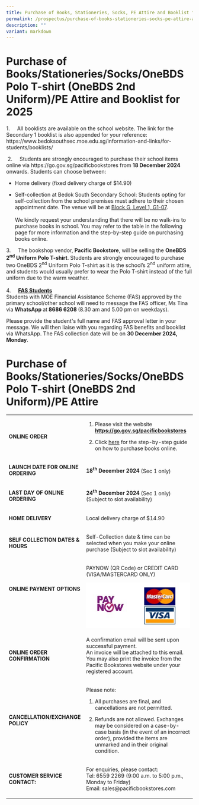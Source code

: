 ```yaml
---
title: Purchase of Books, Stationeries, Socks, PE Attire and Booklist for 2024
permalink: /prospectus/purchase-of-books-stationeries-socks-pe-attire-and-booklist-for-2024/
description: ""
variant: markdown
---
```

<h1>Purchase of Books/Stationeries/Socks/OneBDS Polo T-shirt (OneBDS 2nd Uniform)/PE Attire and Booklist for 2025</h1>
<p>1.&nbsp;&nbsp;&nbsp;&nbsp; All booklists are available on the school website.
The link for the Secondary 1 booklist is also appended for your reference:
<br><a rel="noopener noreferrer nofollow" target="_blank">https://www.bedoksouthsec.moe.edu.sg/information-and-links/for-students/booklists/</a>
</p>
<p>&nbsp;2.&nbsp;&nbsp;&nbsp;&nbsp; Students are strongly encouraged to purchase
their school items online via <a rel="noopener noreferrer nofollow" target="_blank">https://go.gov.sg/pacificbookstores</a> from <strong>18 December 2024 </strong>onwards.
Students can choose between:</p>
<ul data-tight="true" class="tight">
<li>
<p>Home delivery (fixed delivery charge of $14.90)</p>
</li>
<li>
<p>Self-collection at Bedok South Secondary School: Students opting for self-collection
from the school premises must adhere to their chosen appointment date.
The venue will be at <u>Block G, Level 1, G1-07</u>.
<br>
<br>We kindly request your understanding that there will be no walk-ins to
purchase books in school. You may refer to the table in the following page
for more information and the step-by-step guide on purchasing books online.</p>
</li>
</ul>
<p>3.&nbsp;&nbsp;&nbsp;&nbsp; The bookshop vendor, <strong>Pacific Bookstore</strong>,
will be selling the <strong>OneBDS 2<sup>nd</sup> Uniform Polo T-shirt</strong>.
Students are strongly encouraged to purchase two OneBDS 2<sup>nd</sup> Uniform
Polo T-shirt as it is the school’s 2<sup>nd</sup> uniform attire, and students
would usually prefer to wear the Polo T-shirt instead of the full uniform
due to the warm weather.
<br>
<br>4.&nbsp;&nbsp;&nbsp;&nbsp; <strong><u>FAS Students</u></strong>
<br>Students with MOE Financial Assistance Scheme (FAS) approved by the primary
school/other school will need to message the FAS officer, Ms Tina via <strong>WhatsApp </strong>at<strong> 8686 6208 </strong>(8.30
am and 5.00 pm on weekdays).</p>
<p>Please provide the student's full name and FAS approval letter in your
message. We will then liaise with you regarding FAS benefits and booklist
via WhatsApp. The FAS collection date will be on <strong>30 December 2024, Monday</strong>.</p>
<p></p>
<h1>Purchase of Books/Stationeries/Socks/OneBDS Polo T-shirt (OneBDS 2nd Uniform)/PE Attire</h1>
<table style="minWidth: 50px"> 
<colgroup>
<col>
<col>
</colgroup>
<tbody>
<tr>
<td rowspan="1" colspan="1">
<p><strong>ONLINE ORDER</strong>
</p>
</td>
<td rowspan="1" colspan="1">
<ol data-tight="true" class="tight">
<li>
<p>Please visit the website <strong><a href="https://go.gov.sg/pacificbookstores" rel="noopener noreferrer nofollow" target="_blank">https://go.gov.sg/pacificbookstores</a></strong>
</p>
</li>
<li>
<p>Click <a href="https://file.go.gov.sg/pacificbookstoresonlinepurchaseguide.pdf" rel="noopener noreferrer nofollow" target="_blank">here</a> for
the step-by-step guide on how to purchase books online.</p>
</li>
</ol>
</td>
</tr>
<tr>
<td rowspan="1" colspan="1">
<p><strong>LAUNCH DATE FOR ONLINE ORDERING</strong>
</p>
</td>
<td rowspan="1" colspan="1">
<p><strong>18<sup>th</sup> December 2024 </strong>(Sec 1 only)</p>
</td>
</tr>
<tr>
<td rowspan="1" colspan="1">
<p><strong>LAST DAY OF ONLINE ORDERING</strong>
</p>
</td>
<td rowspan="1" colspan="1">
<p><strong>24<sup>th</sup> December 2024</strong> (Sec 1 only)
<br>(Subject to slot availability)</p>
</td>
</tr>
<tr>
<td rowspan="1" colspan="1">
<p><strong>HOME DELIVERY</strong>
</p>
</td>
<td rowspan="1" colspan="1">
<p>Local delivery charge of $14.90</p>
</td>
</tr>
<tr>
<td rowspan="1" colspan="1">
<p><strong>SELF COLLECTION DATES &amp; HOURS</strong>
</p>
</td>
<td rowspan="1" colspan="1">
<p>Self-Collection date &amp; time can be selected when you make your online
purchase (Subject to slot availability)</p>
</td>
</tr>
<tr>
<td rowspan="1" colspan="1">
<p><strong>ONLINE PAYMENT OPTIONS</strong>
</p>
<p><strong>&nbsp;</strong>
</p>
</td>
<td rowspan="1" colspan="1">
<p>PAYNOW (QR Code) or CREDIT CARD (VISA/MASTERCARD ONLY)</p>
<p></p>
<div class="isomer-image-wrapper">
<img style="width: 100%" height="auto" width="100%" alt="" src="/images/Prospectus/paynowMC.jpg">
</div>
</td>
</tr>
<tr>
<td rowspan="1" colspan="1">
<p><strong>ONLINE ORDER CONFIRMATION</strong>
</p>
</td>
<td rowspan="1" colspan="1">
<p>A confirmation email will be sent upon successful payment.
<br>An invoice will be attached to this email. You may also print the invoice
from the Pacific Bookstores website under your registered account.</p>
</td>
</tr>
<tr>
<td rowspan="1" colspan="1">
<p><strong>CANCELLATION/EXCHANGE POLICY</strong>
</p>
</td>
<td rowspan="1" colspan="1">
<p>Please note:</p>
<ol data-tight="true" class="tight">
<li>
<p>All purchases are final, and cancellations are not permitted.</p>
</li>
<li>
<p>Refunds are not allowed. Exchanges may be considered on a case-by-case
basis (in the event of an incorrect order), provided the items are unmarked
and in their original condition.</p>
</li>
</ol>
</td>
</tr>
<tr>
<td rowspan="1" colspan="1">
<p><strong>CUSTOMER SERVICE CONTACT:</strong>
</p>
</td>
<td rowspan="1" colspan="1">
<p>For enquiries, please contact:
<br>Tel: 6559 2269 (9:00 a.m. to 5:00 p.m., Monday to Friday)
<br>Email: <a rel="noopener noreferrer nofollow" target="_blank">sales@pacificbookstores.com</a>
</p>
</td>
</tr>
</tbody>
</table>
<p></p>